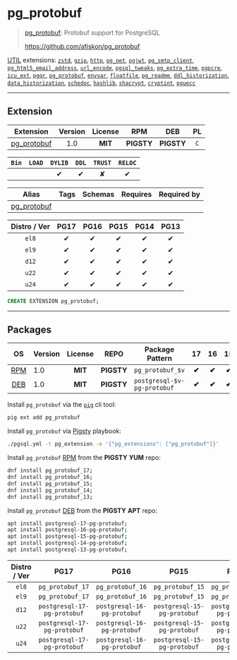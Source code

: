 # pg_protobuf


> [pg_protobuf](https://github.com/afiskon/pg_protobuf): Protobuf support for PostgreSQL
>
> https://github.com/afiskon/pg_protobuf





[UTIL](/util) extensions: [`zstd`](/zstd), [`gzip`](/gzip), [`http`](/http), [`pg_net`](/pg_net), [`pgjwt`](/pgjwt), [`pg_smtp_client`](/pg_smtp_client), [`pg_html5_email_address`](/pg_html5_email_address), [`url_encode`](/url_encode), [`pgsql_tweaks`](/pgsql_tweaks), [`pg_extra_time`](/pg_extra_time), [`pgpcre`](/pgpcre), [`icu_ext`](/icu_ext), [`pgqr`](/pgqr), [`pg_protobuf`](/pg_protobuf), [`envvar`](/envvar), [`floatfile`](/floatfile), [`pg_readme`](/pg_readme), [`ddl_historization`](/ddl_historization), [`data_historization`](/data_historization), [`schedoc`](/schedoc), [`hashlib`](/hashlib), [`shacrypt`](/shacrypt), [`cryptint`](/cryptint), [`pguecc`](/pguecc)


-------
## Extension


| Extension | Version | License | RPM | DEB | PL |
|-----------|:-------:|:-------:|:---:|:---:|:--:|
| [pg_protobuf](https://github.com/afiskon/pg_protobuf) | 1.0 | **<span class="tcblue">MIT</span>** | **<span class="tcwarn">PIGSTY</span>** | **<span class="tcwarn">PIGSTY</span>** | `C` |



| `Bin` | `LOAD` | `DYLIB` | `DDL` | `TRUST` | `RELOC` |
|:-----:|:------:|:-------:|:-----:|:-------:|:-------:|
|  |  | <span class="tcblue">✔</span> | <span class="tcblue">✔</span> | <span class="tcwarn">✘</span> | <span class="tcblue">✔</span> |



| Alias | Tags | Schemas | Requires | Required by |
|-------|------|---------|----------|-------------|
| [pg_protobuf](/pg_protobuf) |  |  |  |  |



| Distro / Ver | PG17 | PG16 | PG15 | PG14 | PG13 |
|:------------:|:----:|:----:|:----:|:----:|:----:|
| `el8` | <span class="tcblue">✔</span> | <span class="tcblue">✔</span> | <span class="tcblue">✔</span> | <span class="tcblue">✔</span> | <span class="tcblue">✔</span> |
| `el9` | <span class="tcblue">✔</span> | <span class="tcblue">✔</span> | <span class="tcblue">✔</span> | <span class="tcblue">✔</span> | <span class="tcblue">✔</span> |
| `d12` | <span class="tcblue">✔</span> | <span class="tcblue">✔</span> | <span class="tcblue">✔</span> | <span class="tcblue">✔</span> | <span class="tcblue">✔</span> |
| `u22` | <span class="tcblue">✔</span> | <span class="tcblue">✔</span> | <span class="tcblue">✔</span> | <span class="tcblue">✔</span> | <span class="tcblue">✔</span> |
| `u24` | <span class="tcblue">✔</span> | <span class="tcblue">✔</span> | <span class="tcblue">✔</span> | <span class="tcblue">✔</span> | <span class="tcblue">✔</span> |





```sql
CREATE EXTENSION pg_protobuf;
```

-----------


## Packages


| OS | Version | License | REPO | Package Pattern | 17 | 16 | 15 | 14 | 13 | Dependency |
|:--:|---------|:-------:|:----:|-----------------|:--:|:--:|:--:|:--:|:--:|------------|
| [RPM](/rpm) | 1.0 | **<span class="tcblue">MIT</span>** | **<span class="tcwarn">PIGSTY</span>** | `pg_protobuf_$v` | **<span class="tcwarn">✔</span>** | **<span class="tcwarn">✔</span>** | **<span class="tcwarn">✔</span>** | **<span class="tcwarn">✔</span>** | **<span class="tcwarn">✔</span>** |  |
| [DEB](/deb) | 1.0 | **<span class="tcblue">MIT</span>** | **<span class="tcwarn">PIGSTY</span>** | `postgresql-$v-pg-protobuf` | **<span class="tcwarn">✔</span>** | **<span class="tcwarn">✔</span>** | **<span class="tcwarn">✔</span>** | **<span class="tcwarn">✔</span>** | **<span class="tcwarn">✔</span>** |  |



Install `pg_protobuf` via the [`pig`](https://github.com/pgsty/pig) cli tool:

```bash
pig ext add pg_protobuf
```


Install `pg_protobuf` via [Pigsty](https://pigsty.io/docs/pgext/usage/install/) playbook:

```bash
./pgsql.yml -t pg_extension -e '{"pg_extensions": ["pg_protobuf"]}'
```


Install `pg_protobuf` [RPM](/rpm) from the **<span class="tcwarn">PIGSTY</span>** **YUM** repo:

```bash
dnf install pg_protobuf_17;
dnf install pg_protobuf_16;
dnf install pg_protobuf_15;
dnf install pg_protobuf_14;
dnf install pg_protobuf_13;
```


Install `pg_protobuf` [DEB](/deb) from the **<span class="tcwarn">PIGSTY</span>** **APT** repo:

```bash
apt install postgresql-17-pg-protobuf;
apt install postgresql-16-pg-protobuf;
apt install postgresql-15-pg-protobuf;
apt install postgresql-14-pg-protobuf;
apt install postgresql-13-pg-protobuf;
```




| Distro / Ver | PG17 | PG16 | PG15 | PG14 | PG13 |
|:------------:|:----:|:----:|:----:|:----:|:----:|
| `el8` | `pg_protobuf_17` | `pg_protobuf_16` | `pg_protobuf_15` | `pg_protobuf_14` | `pg_protobuf_13` |
| `el9` | `pg_protobuf_17` | `pg_protobuf_16` | `pg_protobuf_15` | `pg_protobuf_14` | `pg_protobuf_13` |
| `d12` | `postgresql-17-pg-protobuf` | `postgresql-16-pg-protobuf` | `postgresql-15-pg-protobuf` | `postgresql-14-pg-protobuf` | `postgresql-13-pg-protobuf` |
| `u22` | `postgresql-17-pg-protobuf` | `postgresql-16-pg-protobuf` | `postgresql-15-pg-protobuf` | `postgresql-14-pg-protobuf` | `postgresql-13-pg-protobuf` |
| `u24` | `postgresql-17-pg-protobuf` | `postgresql-16-pg-protobuf` | `postgresql-15-pg-protobuf` | `postgresql-14-pg-protobuf` | `postgresql-13-pg-protobuf` |





